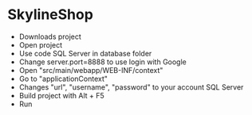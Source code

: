 # SkylineShop
* Downloads project
* Open project
* Use code SQL Server in database folder
* Change server.port=8888 to use login with Google
* Open "src/main/webapp/WEB-INF/context"
* Go to "applicationContext"
* Changes "url", "username", "password" to your account SQL Server
* Build project with Alt + F5
* Run
